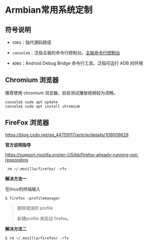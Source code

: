# Armbian常用系统定制



## 符号说明

* `SDK$`：指代源码路径

* `console$`：泛指主板的命令行控制台。[主板命令行控制台](../02-入门必读/02-快速使用.md#console_readme)

* `ADB$`：Android Debug Bridge 命令行工具，泛指可运行 ADB 的环境



## Chromium 浏览器

推荐使用 chromium 浏览器，目前测试播放视频较为流畅。

```
console$ sudo apt update
console$ sudo apt install chromium
```



## FireFox 浏览器

https://blog.csdn.net/qq_44759117/article/details/109009629

**官方说明指导**

https://support.mozilla.org/en-US/kb/firefox-already-running-not-responding

```
 rm ~/.mozilla/firefox/ -rfv
```



**解决方法一**

在linux的终端输入

```
$ firefox -profilemanager
```

> 删除错误的 profile 
>
> 新建profile 来启动 firefox。



**解决方法二**

```
$ rm ~/.mozilla/firefox/ -rfv
```

